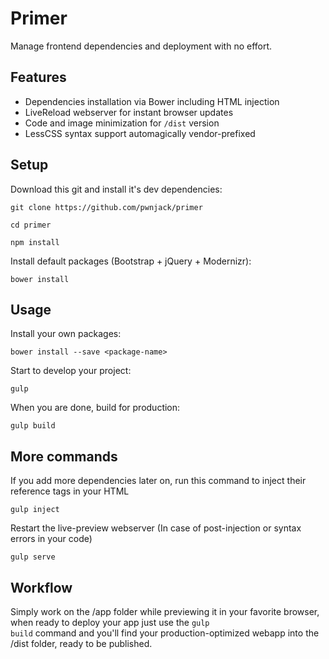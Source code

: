 # Primer

Manage frontend dependencies and deployment with no effort.

## Features

- Dependencies installation via Bower including HTML injection
- LiveReload webserver for instant browser updates
- Code and image minimization for <code>/dist</code> version
- LessCSS syntax support automagically vendor-prefixed

## Setup

Download this git and install it's dev dependencies:

	git clone https://github.com/pwnjack/primer

	cd primer

	npm install
	
Install default packages (Bootstrap + jQuery + Modernizr):

	bower install

## Usage

Install your own packages:

	bower install --save <package-name>

Start to develop your project:

	gulp

When you are done, build for production:

	gulp build

## More commands

If you add more dependencies later on, run this command to inject their reference tags in your HTML

	gulp inject

Restart the live-preview webserver (In case of post-injection or syntax errors in your code)

	gulp serve

## Workflow

Simply work on the /app folder while previewing it in your favorite browser, when ready to deploy your app just use the <code>gulp build</code> command and you'll find your production-optimized webapp into the /dist folder, ready to be published.
